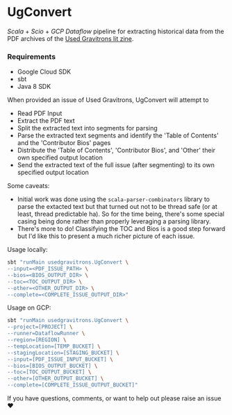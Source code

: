 # UgConvert

_Scala_ + _Scio_ + _GCP Dataflow_ pipeline for extracting historical data from the PDF archives of the [Used Gravitrons lit zine](https://usedgravitrons.com/).


### Requirements 

- Google Cloud SDK
- sbt
- Java 8 SDK

When provided an issue of Used Gravitrons, UgConvert will attempt to

- Read PDF Input
- Extract the PDF text
- Split the extracted text into segments for parsing
- Parse the extracted text segments and identify the 'Table of Contents' and the 'Contributor Bios' pages
- Distribute the 'Table of Contents', 'Contributor Bios', and 'Other' their own specified output location
- Send the extracted text of the full issue (after segmenting) to its own specified output location

Some caveats:

- Initial work was done using the `scala-parser-combinators` library to parse the extacted text but that turned out not to be thread safe (or at least, thread predictable ha). So for the time being, there's some special casing being done rather than properly leveraging a parsing library. 
- There's more to do! Classifying the TOC and Bios is a good step forward but I'd like this to present a much richer picture of each issue. 

Usage locally:

```bash
sbt "runMain usedgravitrons.UgConvert \
--input=<PDF_ISSUE_PATH> \
--bios=<BIOS_OUTPUT_DIR> \
--toc=<TOC_OUTPUT_DIR> \
--other=<OTHER_OUTPUT_DIR> \
--complete=<COMPLETE_ISSUE_OUTPUT_DIR>"
```

Usage on GCP:

```bash
sbt "runMain usedgravitrons.UgConvert \
--project=[PROJECT] \
--runner=DataflowRunner \
--region=[REGION] \
--tempLocation=[TEMP_BUCKET] \
--stagingLocation=[STAGING_BUCKET] \
--input=[PDF_ISSUE_INPUT_BUCKET] \
--bios=[BIOS_OUTPUT_BUCKET] \
--toc=[TOC_OUTPUT_BUCKET] \
--other=[OTHER_OUTPUT_BUCKET] \
--complete=[COMPLETE_ISSUE_OUTPUT_BUCKET]"
```

If you have questions, comments, or want to help out please raise an issue :heart:

